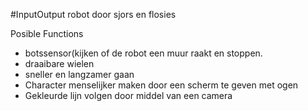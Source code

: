 #InputOutput robot
door sjors en flosies

Posible Functions

* botssensor(kijken of de robot een muur raakt en stoppen.
* draaibare wielen
* sneller en langzamer gaan
* Character menselijker maken door een scherm te geven met ogen
* Gekleurde lijn volgen door middel van een camera
